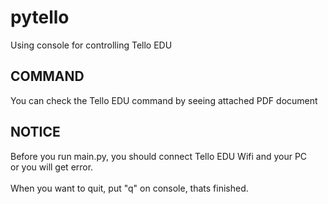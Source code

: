 # pytello

Using console for controlling Tello EDU
<br>

## COMMAND 

You can check the Tello EDU command by seeing attached PDF document<br>

## NOTICE

Before you run main.py, you should connect Tello EDU Wifi and your PC<br>
or you will get error.
<br>
<br>
When you want to quit, put "q" on console, thats finished.
